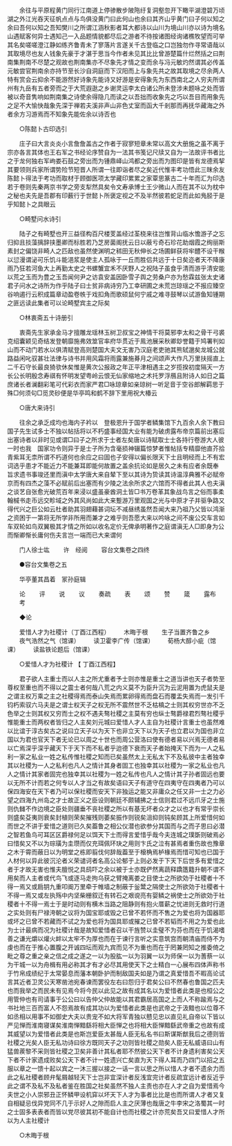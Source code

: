 <!-- { "loadSidebar": true } -->
　　余往与平原程黄门同行江南道上停骖散步陂陁纡复洞壑忽开下瞰平湖澄碧万顷湖之外江光吞天征帆点点与鸟俱没黄门曰此何山也余曰其齐山乎黄门曰子何以知之余曰吾何以知之吾知樊川之所谓江涵秋影者耳大都诗以山川为境山川亦以诗为境名山遇赋客何异士遇知己一入品题情貌都尽后之游者不待按诸图经询诸樵牧望而可举其名矣嗟嗟澄江静如练齐鲁青未了寥落片言遂关千古登临之口岂独勿作寻常语哉以其取境尽也友人钱象先豪于才湛于思当今作者未见其比比曾游楚篇什烂然括之曰荆南集荆南不尽楚之观故也荆南集亦不尽象先才情之变而余与冯元敏灼然谓其必传盖元敏尝官荆南余亦持节至长沙自洞庭而下汉阳而上与象先共之故其取境之尽余两人特有赏会云抑余不能游然好诗象先能诗又好游是安得象先为东西南北之人穷夫所谓州有九岳有五者旁而之于大荒遐逖之乡谢灵运李太白诸公所未登涉未题咏之处而皆被以奇音隽响如荆南集之诗使余得隐几而读之以吾拙而收象先之巧以吾目而用象先之足不大愉快哉象先深于禅若夫溪非声山非色丈室而函大千剎那而再抚华藏海之外者余方习游焉而不知象先能佐余以诗否也 

　　○陈懿卜古印选引 

　　庄子曰大言炎炎小言詹詹盖古之作者于寂寥短章未常以高文大册施之虽不离于宗亦各言其体也王右军之书经论序赞自为一法其书笺记尺牍又自为一法故评书者比之于龙何独右军岣娄石鼓之旁出而为锺鼎峄山鸿都之旁出而为图印是皆有龙德焉挈其要领则兵家所谓势险节短晋人所谓一往即诣者尽之矣近代惟丰考功悟此三昩余友陈懿卜得法于考功而取材于顾御医项太学藏印累累之家覃思篆古二十年而汇为印选若于卷则先秦两京书学之旁支犁然具矣令文寿承博士王少微山人而在其不以为枕中之秘也夫先是吾郡有印薮行于世懿卜所褒定视之不及半然彼若蛇足而此如鳬胫于是乎知懿卜之具眼云 

　　○畸墅问水诗引 

　　陆子之有畸墅也开三益径构百尺楼芰盖经过荃桡来往岂惟背山临水憺游子之忘归抑且掞藻摛辞挟墨卿而标胜若乃芝房菌阁抚云日以蔽亏奇石珍花助烟霞之绚丽斯素封之偏饶非畸人之匹敌也虽然使渊明之秫田无秋伸长之场圃鲜获将牢醴不设干糇以愆漫谓泌可乐饥斗能浥浆是使主人孤咏于一丘而胜侣共远于十日矣迩者天不降康雨乃狂若河鱼大上再勤太史之书螺蟹宜禾不厌野人之祝陆子虽食乎清而游乎清安能以荒之玉而为豊之玉吾闻何尹之访袁安盖因卧雪子舆之劳桑户亦为愁霖兹张太史诸君子问水之诗所为作乎陆子曰士贫非病诗穷乃工幸研圃之未荒岂琼瑶之不报应臻空谷响遏行云积成篇章动盈卷帙于戏扣角而歌硕鼠何宁戚之难寻鼓琴以试游鱼知锺期之匪远读此集者可以论畸墅宾主之际矣 

　　○林衷斋五十诗册引 

　　衷斋先生家承金马才擅雕龙瑶林玉树卫叔宝之神情干将莫邪李太和之骨干弓裘克绍囊颖见奇结发登朝靡施弗效筮官率府华贯近于鳯池展采秋卿玅誉籍于鸠署判如山而不动门若水以俱清赋登高则楚国大夫文无害乃汉庭老吏驰其熊轼邈矣龙城公就路益闲叱驭甚壮法律与诗书并用风霜将雨露兼施朞月之间颂声大作凡万里扶摇直上二千石守长最良猗欤休矣惟是黄次公报政之年正平津相遇主之岁揽揆初度隔天一方长公长明殷念寿祺有怀明发望粤岭云恨无仙家缩地之术托罗浮鴈且附诗人如日之篇庶诸长者澜翻彩笔可代彩衣而家严君□咏琼章如亲琼树一听足音于空谷郎解羁思于殊□何须句□觅灵砂便是华亭鸣和鹤不辞下里用祝大椿云 

　　○唐大来诗引 

　　往余之承乏成均也海内子衿以　登极恩升于国学者鳞集馆下九百余人余下教曰国子先生试多士不独以帖括将以不朽盛事经国大业有能为破虏露布帝京篇前出塞后出塞诗者以非时见或谓□曰子之所求于士者左矣唐以诗赋取士士各持行卷游大人彼一时也我　国家功令则异于是士子所为含毫损神辍篇惊梦者惟帖括专精靡他直芥拾青紫耳无柰所谓不朽道何也余应之曰固也子安得以偏长限天下士且明经而上不有宏词选乎患才不能近力不能兼耳即能何故置之盖余抗论如是居久之未有应者余既奉　旨求遗书事竣还里而滇中太学唐大来自辇下至以其诗为贽读其诗温淳典雅不必赋帝京而有四杰之藻不必赋前后出塞而有少陵之法余所求之六馆而不得者此其人也夫滇之谈艺自张愈光破荒百年来浸以盛虽豪酋洞土皆□书万卷革其象战鸟言之俗而事柔翰椷书走币远交畛域之外其风尚如此大来蹔游万里观国之光与中原才子并驱争路又得代兴之巨公如云杜者助其羽翅藉甚词坛不减昼绣虽然吾闻大来乃祖乃父皆以鸿渐之资困于一第将无所学非所用而兼才之难乎则吾愿大来以吟咏之间不废公交车言如车双轮如鸟双翼极其才情之所如以收名定价无俾承明著作之庭谓滇无人□即身为公而惭卿惭长庸何伤夫言岂一端而已大来谓何 

　　门人徐士竑 
　　许　经阅 
　　容台文集卷之四终 

　　●容台文集卷之五 

　　华亭董其昌着　冡孙庭辑 

　　论 
　　评 
　　说 
　　议 
　　奏疏 
　　表 
　　颂 
　　赞 
　　箴 
　　露布 
　　考 

　　◆论 

　　爱惜人才为社稷计（丁酉江西程） 
　　木晦于根 
　　生子当置齐鲁之乡 
　　夜气浩然之气（馆课） 
　　读卫霍李广传（馆课） 
　　荀杨大醇小疵（馆课） 
　　读盐铁论题后（馆课） 

　　○爱惜人才为社稷计 【 丁酉江西程】 

　　君子欲人主重士而以人主之所尤重者予士则亦惟是重士之道当讲也天子者势至尊权至重也而不得以之震士者何哉八荒之内义莫不为臣升沉为云泥用置为虎鼠夫是之谓主权万乘之主之社稷得焉而泰山失焉而累卵得焉而盘石而覆盂失焉而一发引千钧朽索驭六马夫是之谓士权天子之权无所不震然世不乏枯槁之士则其权穷世亦不乏色举之士则其权又穷而士之权不遇夫骜社稷之主莫有穷也纵士骜爵禄君烈骜社稷乎惟能重士而两权者皆归之人主矣刘元城曰爱惜人才人主自为社稷计言重士也虽然难以比谊于淳古矣古之说曰立天子以为天下也非立天下以为天子也立君以为国也非立国以为君也官天下者无论已以周之十世也而周公营洛曰使有德者易以兴焉无德者易以亡焉深乎深乎藏天下于天下而不私者乎迨德下衰而天子者始掩天下而为一人之私利一家之私业一姓之私传惟社稷之知而已矣虽然太上无私太下不及私彼中主者独幸其以社稷为一人之私利也凡人之情计其身者固工也独幸其以社稷为一家之私业也凡人之情计其家者固完也独幸其以社稷为一姓之私传也凡人之情计其子孙者固远也要以无所不计而若之何专以人才当之有故矣语曰天子有道守在四夷守在四夷者乃可以保四海安在天下者乃可以保社稷而安天下非独运之能又非庸众之任又非一士之力必望之四海九州岛之才士故正义之臣设则朝廷不颇辅拂之士信则君过不远爪牙之士施则仇雠不作边境之臣处则疆垂不丧社稷之所以有基无坏者众才之以也才有常乎崇长则盛矣芟夷则衰矣封植则荣矣摧残则萎矣振作则锐矣沮抑则钝矣顾其上所爱惜何如而世之不讲于爱惜之道则已久矣葢鲁之相公仪潜也欲参分其国而与之而子思曰必潜之智若鱼鸟可耳区区爵禄何足以饵天下士而得言爱惜乎哉今夫连城之璞斲则破焉必曰惜矣又不以为琮璜为圭瓒而仅充珥佩环玦之用则卞氏之泣有甚焉者重伤故也豫章之木于霄而蔽日以为明堂之栋即翦伐何辞哉葢至于榱桷焉栌椽焉而惜可知也已国于人材何以异此彼沉沦者义荣谴诃者名高公论郁于上则必发于下天下后世多有爱惜之者于才故无害也惟夫膻悦之具鸱吓之余以被于士亦既俨然离蔬释蹻簉籍升朝不谓不用矣而人主者或代鸟飞或逐马走拘乌获之臂掩离娄之目使士之所欲効于社稷者十不得一焉又或扃钥九重叩阍万里牵于帷墙之制蔽于釡鬵之隔使士之所欲効于社稷者十不得一焉又或左执殇中内坚柴栅叙迁有转石之艰谠亮有婴鳞之祸使士之所欲効于社稷者十不得一焉士于是时动则有横木当路之阻静则有抱火厝薪之忧进则无救时行道之实处则有尸禄洿朝之议将为国宝耶或毁之已曾不若怀而不售之为爱也将为国器耶或坏之已曾不若藏而不试之为爱也将为国具耶或摧之已曾不若韬而不用之为爱也此为士计最病而况为社稷计哉是故知爱惜者召以干旌赞以圭璧不为芬也而在于饥渴嗜善之谦光爝以爟火衅以太牢不为厚也而在于谏行言听之实意筑宫而朝清庙而侍不为虔也而在于推心置腹之开诚四坛而观九宾而见不为重也而在于罔兼罔知之推委倚之毗之尊之重之亲之信之成之遂之一以为股肱一以为羽翼一以为师保一以为蓍蔡一以为干城一以为舟楫有用必称其才有才必尽其用使天下之士精白一心展布四体声称书于竹帛成绩纪于太常晏息而藩本朝卧护而制敌国夫如是乃谓之真爱惜吾不暇高论试言其近者卫灵公天寒凿池宛春谏而罢役左右曰怨归于君矣公曰不然春也鲁国之匹夫也而我举之而民未有见焉今将今民以此见之故有成其名以为爱惜者此类是也桓公之用管仲也有司请事于公公曰以告仲父仲故能以其君霸居高国之上而人不称踰焉与之书社地三百而富人不怨焉故有成其功以为爱惜者此类是也武帝之于汲黯也以位尊不如丞相以用事不如御史大夫以贵宠不如大将军青独以戆见忠以直见礼自帝以下皆以严见惮而淮南寝谋矣淮南惮黯繇将相大臣惮之也将相大臣惮黯繇武帝重之也故有成其威望以为爱惜者此类是也斯岂爱臣太甚哉人臣无私名书曰斯谋斯猷我后之德则皆社稷之光矣人臣无私功诗曰徐方既同天子之功则皆社稷之勋矣人臣无私威语曰山有猛兽蒺黎不采则皆社稷之卫矣非善计其私者耶不然彼公天下者不计身遗利害矣公天下者不计家遗成败矣公天下者不计一姓遗兴亡矣直为天下得人耳而乃四门以招之五服以章之一馈十起以宾之一沐三握以接之一话一言以思之所以惜人才者不遗余力而此之私社稷者顾弁髦屑越轻天下士岂非宜深计者反浅宜完计者反疏宜远计者反近乎此之谓不及私不及私者鉴在胜国之社矣虽然不独人主责也亦在人才之自为爱惜焉今夫世之小人崇邪丑正怀鳞甲设机穽以坏天下人才为事者比比是也而所谓人才者又复自相疑忌伐异党同不几于示好人之隙而启人主之厌薄也哉唐之牛李宋之洛蜀其一时之士固多表表者而皆以党尽彼其初不能自计也而社稷之计亦荒矣吾又曰爱惜人才所以为人主社稷计 

　　○木晦于根 

